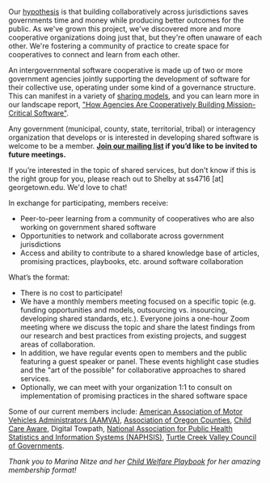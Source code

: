 Our [hypothesis](https://softwarecollaborative.org/2022/01/24/hypothesis.html) is that building collaboratively across jurisdictions saves governments time and money while producing better outcomes for the public. As we've grown this project, we've discovered more and more cooperative organizations doing just that, but they're often unaware of each other. We're fostering a community of practice to create space for cooperatives to connect and learn from each other. 

An intergovernmental software cooperative is made up of two or more government agencies jointly supporting the development of software for their collective use, operating under some kind of a governance structure. This can manifest in a variety of [sharing models](https://softwarecollaborative.org/models.html), and you can learn more in our landscape report, ["How Agencies Are Cooperatively Building Mission-Critical Software"](https://softwarecollaborative.org/landscape-report.html). 

Any government (municipal, county, state, territorial, tribal) or interagency organization that develops or is interested in developing shared software is welcome to be a member. **[Join our mailing list](https://groups.google.com/a/georgetown.edu/g/software-coops/) if you’d like to be invited to future meetings.**

If you’re interested in the topic of shared services, but don't know if this is the right group for you, please reach out to Shelby at ss4716 [at] georgetown.edu. We'd love to chat!

In exchange for participating, members receive:
* Peer-to-peer learning from a community of cooperatives who are also working on government shared software
* Opportunities to network and collaborate across government jurisdictions 
* Access and ability to contribute to a shared knowledge base of articles, promising practices, playbooks, etc. around software collaboration

What’s the format:
* There is no cost to participate!
* We have a monthly members meeting focused on a specific topic (e.g. funding opportunities and models, outsourcing vs. insourcing, developing shared standards, etc.). Everyone joins a one-hour Zoom meeting where we discuss the topic and share the latest findings from our research and best practices from existing projects, and suggest areas of collaboration. 
* In addition, we have regular events open to members and the public featuring a guest speaker or panel. These events highlight case studies and the "art of the possible" for collaborative approaches to shared services. 
* Optionally, we can meet with your organization 1:1 to consult on implementation of promising practices in the shared software space 

Some of our current members include: [American Association of Motor Vehicles Administrators (AAMVA)](https://www.aamva.org/), [Association of Oregon Counties](https://oregoncounties.org/), [Child Care Aware](https://www.childcareaware.org/), Digital Towpath, [National Association for Public Health Statistics and Information Systems (NAPHSIS)](https://www.naphsis.org/), [Turtle Creek Valley Council of Governments](https://tcvcog.com/). 

*Thank you to Marina Nitze and her [Child Welfare Playbook](https://www.childwelfareplaybook.com/about) for her amazing membership format!*
